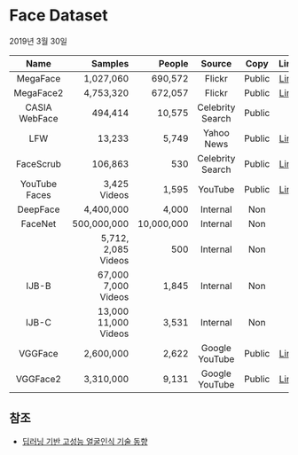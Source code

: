 # Face Dataset

2019년 3월 30일

|     Name      |                 Samples |     People |       Source        |  Copy  |                          Link                           |
| :-----------: | ----------------------: | ---------: | :-----------------: | :----: | :-----------------------------------------------------: |
|   MegaFace    |               1,027,060 |    690,572 |       Flickr        | Public |       [Link](http://megaface.cs.washington.edu/)        |
|   MegaFace2   |               4,753,320 |    672,057 |       Flickr        | Public |       [Link](http://megaface.cs.washington.edu/)        |
| CASIA WebFace |                 494,414 |     10,575 | Celebrity<BR>Search | Public |                                                         |
|      LFW      |                  13,233 |      5,749 |    Yahoo<BR>News    | Public |        [Link](http://vis-www.cs.umass.edu/lfw/)         |
|   FaceScrub   |                 106,863 |        530 | Celebrity<BR>Search | Public |  [Link](http://vintage.winklerbros.net/facescrub.html)  |
| YouTube Faces |            3,425 Videos |      1,595 |       YouTube       | Public |     [Link](https://www.cs.tau.ac.il/~wolf/ytfaces/)     |
|   DeepFace    |               4,400,000 |      4,000 |      Internal       |  Non   |                                                         |
|    FaceNet    |             500,000,000 | 10,000,000 |      Internal       |  Non   |                                                         |
|               | 5,712,<BR> 2,085 Videos |        500 |      Internal       |  Non   |                                                         |
|     IJB-B     |  67,000<BR>7,000 Videos |      1,845 |      Internal       |  Non   |                                                         |
|     IJB-C     | 13,000<BR>11,000 Videos |      3,531 |      Internal       |  Non   |                                                         |
|    VGGFace    |               2,600,000 |      2,622 |  Google<BR>YouTube  | Public | [Link](http://www.robots.ox.ac.uk/~vgg/data/vgg_face/)  |
|   VGGFace2    |               3,310,000 |      9,131 |  Google<BR>YouTube  | Public | [Link](http://www.robots.ox.ac.uk/~vgg/data/vgg_face2/) |

## 참조

- [딥러닝 기반 고성능 얼굴인식 기술 동향](https://ettrends.etri.re.kr/ettrends/172/0905172005/)